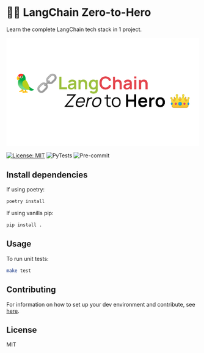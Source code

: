 # 👑🦜 LangChain Zero-to-Hero
 Learn the complete LangChain tech stack in 1 project.

![](langchain_zero_to_hero.png)

[![License: MIT](https://img.shields.io/badge/License-MIT-yellow.svg)](https://opensource.org/licenses/MIT)
![PyTests](https://github.com/Cutwell/zero-step-ml/actions/workflows/pytest-with-poetry.yaml/badge.svg)
![Pre-commit](https://github.com/Cutwell/zero-step-ml/actions/workflows/pre-commit.yaml/badge.svg)

## Install dependencies

If using poetry:

```bash
poetry install
```

If using vanilla pip:

```bash
pip install .
```


## Usage

To run unit tests:

```bash
make test
```

## Contributing

For information on how to set up your dev environment and contribute, see [here](.github/CONTRIBUTING.md).

## License

MIT
